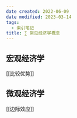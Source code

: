 ```yaml
---
date created: 2022-06-09
date modified: 2023-03-14
tags:
  - 索引笔记
title: ∑ 常见经济学概念
---
```


## 宏观经济学

[[比较优势]]

## 微观经济学

[[边际效应]]
